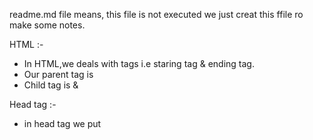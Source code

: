 readme.md file means, this file is not executed we just creat this ffile ro make some notes.

HTML :-

- In HTML,we deals with tags i.e staring tag & ending tag.
- Our parent tag is <html></html>
- Child tag is <head></head> & <body></body>


Head tag :-

- in head tag we put <title> tag for give the title of the web page.
- in head tag we also give some external css link over here.

Body tag :-

- in body tag give all web page code in this file whatever we see in the screen.
- bodyy tag contain all elements like header , context , forms etc..

Heading :-

- heading are major element where we put the context heading.
- in html heading 6 types (h1, h2, h3, h4, h5, h6)
- h1 is the bigger heading.
h6 is the smaller heading.

paragraph / description :-

- in HTML we use paragraph for writting some description over ourr heading.
- we denoted the tag <p></p> for writing a paragraph

* <br> tag is used for break the line, and it is a single tag.
* <hr> tag is used for horizontal line, and its also a single tag.

image :-

- in HTML , we need <img> tag for inserting image in our web pages.
- <img> tag contain -> src(source) , height ,width , alt(alternate)
- these scr, height , width & alt is the propoties of image so we called attribute of <img> tag.

insert outside link :-

- in html when we want to put some other link in html we just put <a> tag over here.
- <a> - amchor tag (it is used to put hyperlink of any other websites.)
- <a> tag contain, href(hyper reference-reference to another page or sites) attributes for insert the hyperlink over anchor tag.
- <a> tag also contain target attribute for open that link. target attributes contain 2 values when we put "_self"it will open that page itself and when we put "_blank" it will open that page to a another page.


HTML Formating :-
- in html we use foemating for styling our paragraph section.
1. <b> - bold text
2. <i> - italic text
3. <em> - emphasized text
4. <strong> - bold or bigger the text
5. <mark> - mark or highlighed the text
6. <small> - smaller the text
7. <del> -deleted the text
8. <ins> - inserted the text
9. <sub> - subscript
10. <sup> - superscript


HTML Table :-

- html table means its a table like structure where we write somethings in row and columns.
- main tag of html table is <table>
- <tr> - table riw
- <th> - table heading
- <td> - table data

html list :-

list is a collection of data where we can put in structural manner so we take html for structuring the list.
in html list are 2 types.
unordered list - <ul>
ordered list -<ol>
-<li> - list items.

ex -
My technical skills are :-
1.HTML
2.CSS
3.react js
4.node js
5. ruby/rails

my hobby :-
- all time sleeping
- to watch movies
- playing

practice question :-(20 min)

create your portfolio using html,
1. give your name heading.
2. give your image.
3. give your description of 6 lines by use of formatting.
4. write your full education and result, which board you passed out starting from schooling.
5. write down your strength - ordered list
6. write down your weakness - unordered list
7. attach all your social link - anchor tag